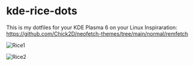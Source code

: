 # kde-rice-dots
This is my dotfiles for your KDE Plasma 6 on your Linux
Inspiraration: https://github.com/Chick2D/neofetch-themes/tree/main/normal/remfetch

![Rice1](https://github.com/user-attachments/assets/4c0208e7-52e1-4f3f-8808-2b5838049ed1)

![Rice2](https://github.com/user-attachments/assets/99d6cc20-f6b2-4561-99ed-7cf577de0c98)
